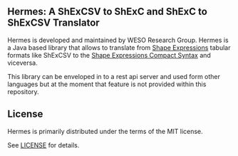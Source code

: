 ## Hermes: A ShExCSV to ShExC and ShExC to ShExCSV Translator
Hermes is developed and maintained by WESO Research Group. Hermes is a Java based library that allows to translate from [Shape Expressions](https://shex.io/) tabular formats like ShExCSV to the [Shape Expressions Compact Syntax](https://shex.io/shex-semantics/index.html#shexc) and viceversa.

This library can be enveloped in to a rest api server and used form other languages but at the moment that feature is not provided within this repository.

## License
Hermes is primarily distributed under the terms of the MIT license.

See [LICENSE](LICENSE) for details.
